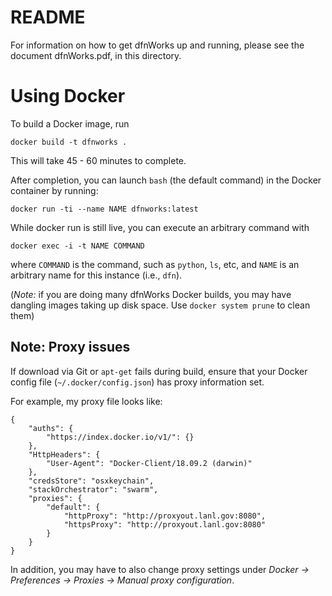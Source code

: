# README

For information on how to get dfnWorks up and running, please see the document dfnWorks.pdf, in this directory.

# Using Docker

To build a Docker image, run

    docker build -t dfnworks .

This will take 45 - 60 minutes to complete.

After completion, you can launch `bash` (the default command) in the Docker
container by running:

    docker run -ti --name NAME dfnworks:latest

While docker run is still live, you can execute an arbitrary command with 

    docker exec -i -t NAME COMMAND

where `COMMAND` is the command, such as `python`, `ls`, etc, and `NAME` is
an arbitrary name for this instance (i.e., `dfn`).

(*Note:* if you are doing many dfnWorks Docker builds, you may have dangling
images taking up disk space. Use `docker system prune` to clean them)

## Note: Proxy issues

If download via Git or `apt-get` fails during build, ensure that your Docker 
config file (`~/.docker/config.json`) has proxy information set.

For example, my proxy file looks like:

```
{
    "auths": {
        "https://index.docker.io/v1/": {}
    },
    "HttpHeaders": {
        "User-Agent": "Docker-Client/18.09.2 (darwin)"
    },
    "credsStore": "osxkeychain",
    "stackOrchestrator": "swarm",
    "proxies": {
        "default": {
            "httpProxy": "http://proxyout.lanl.gov:8080",
            "httpsProxy": "http://proxyout.lanl.gov:8080"
        }
    }
}
```

In addition, you may have to also change proxy settings under 
*Docker -> Preferences -> Proxies -> Manual proxy configuration*.
